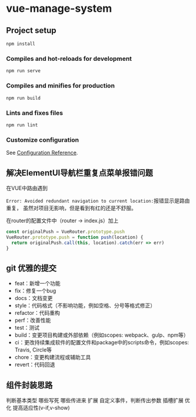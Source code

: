 <!--
 * @Author: Vimalakirti
 * @Date: 2020-06-18 23:35:21
 * @LastEditTime: 2020-06-21 21:11:59
 * @Description: 
 * @FilePath: \vue-manage-system\README.md
--> 
# vue-manage-system

## Project setup
```
npm install
```

### Compiles and hot-reloads for development
```
npm run serve
```

### Compiles and minifies for production
```
npm run build
```

### Lints and fixes files
```
npm run lint
```

### Customize configuration
See [Configuration Reference](https://cli.vuejs.org/config/).
## 解决ElementUI导航栏重复点菜单报错问题

在VUE中路由遇到

```Error: Avoided redundant navigation to current location:```报错显示是路由重复，
虽然对项目无影响，但是看到有红的还是不舒服。

在router的配置文件中（router -> index.js）加上
```js
const originalPush = VueRouter.prototype.push
VueRouter.prototype.push = function push(location) {
  return originalPush.call(this, location).catch(err => err)
}
```
## git 优雅的提交
- feat：新增一个功能
- fix：修复一个bug
- docs：文档变更
- style：代码格式（不影响功能，例如空格、分号等格式修正）
- refactor：代码重构
- perf：改善性能
- test：测试
- build：变更项目构建或外部依赖（例如scopes: webpack、gulp、npm等）
- ci：更改持续集成软件的配置文件和package中的scripts命令，例如scopes: Travis, Circle等
- chore：变更构建流程或辅助工具
- revert：代码回退

## 组件封装思路
判断基本类型
  哪些写死
  哪些传进来
扩展
  自定义事件，判断传出参数
  插槽扩展
优化
  提高适应性(v-if,v-show)
